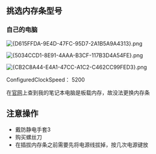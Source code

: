 
## 挑选内存条型号
### 自己的电脑

![{D615FFDA-9E4D-47FC-95D7-2A1B5A9A4313}.png](https://cdn.jsdelivr.net/gh/Thomas333333/MyPostImage/Images/%7BD615FFDA-9E4D-47FC-95D7-2A1B5A9A4313%7D.png)

![{5034CCD1-8E91-4AAA-B3CF-117B3D4A54FE}.png](https://cdn.jsdelivr.net/gh/Thomas333333/MyPostImage/Images/%7B5034CCD1-8E91-4AAA-B3CF-117B3D4A54FE%7D.png)

![{CB2C8A44-E4A1-47CC-A1C2-C462CC99FED3}.png](https://cdn.jsdelivr.net/gh/Thomas333333/MyPostImage/Images/%7BCB2C8A44-E4A1-47CC-A1C2-C462CC99FED3%7D.png)

ConfiguredClockSpeed： 5200

在[官网](https://support.hp.com/cn-zh/product/product-specs/hp-pavilion-plus-16-inch-laptop-pc-16-ab0000/model/2101978173?sku=906l6pa)上查到我的笔记本电脑是板载内存，故没法更换内存条
## 注意操作
+ 戴防静电手套3 
+ 购买螺丝刀
+ 在插拔内存条之前需要先将电源线拔掉，按几次电源键放